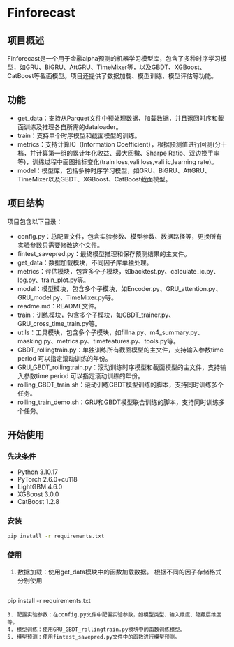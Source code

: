 # Finforecast

## 项目概述

Finforecast是一个用于金融alpha预测的机器学习模型库，包含了多种时序学习模型，如GRU、BiGRU、AttGRU、TimeMixer等，以及GBDT、XGBoost、CatBoost等截面模型。项目还提供了数据加载、模型训练、模型评估等功能。

## 功能

- get_data：支持从Parquet文件中预处理数据、加载数据，并且返回时序和截面训练及推理各自所需的dataloader。
- train：支持单个时序模型和截面模型的训练。
- metrics：支持计算IC（Information Coefficient），根据预测值进行回测(分十档，并计算第一组的累计年化收益、最大回撤、Sharpe Ratio、双边换手率等)，训练过程中画图指标变化(train loss,vali loss,vali ic,learning rate)。
- model：模型库，包括多种时序学习模型，如GRU、BiGRU、AttGRU、TimeMixer以及GBDT、XGBoost、CatBoost截面模型。

## 项目结构

项目包含以下目录：

- config.py：总配置文件，包含实验参数、模型参数、数据路径等，更换所有实验参数只需要修改这个文件。
- fintest_savepred.py：最终模型推理和保存预测结果的主文件。
- get_data：数据加载模块，不同因子库单独处理。
- metrics：评估模块，包含多个子模块，如backtest.py、calculate_ic.py、log.py、train_plot.py等。
- model：模型模块，包含多个子模块，如Encoder.py、GRU_attention.py、GRU_model.py、TimeMixer.py等。
- readme.md：README文件。
- train：训练模块，包含多个子模块，如GBDT_trainer.py、GRU_cross_time_train.py等。
- utils：工具模块，包含多个子模块，如fillna.py、m4_summary.py、masking.py、metrics.py、timefeatures.py、tools.py等。
- GBDT_rollingtrain.py：单独训练所有截面模型的主文件，支持输入参数time period 可以指定滚动训练的年份。
- GRU_GBDT_rollingtrain.py：滚动训练时序模型和截面模型的主文件，支持输入参数time period 可以指定滚动训练的年份。
- rolling_GBDT_train.sh：滚动训练GBDT模型训练的脚本，支持同时训练多个任务。
- rolling_train_demo.sh：GRU和GBDT模型联合训练的脚本，支持同时训练多个任务。

## 开始使用

### 先决条件

- Python 3.10.17
- PyTorch 2.6.0+cu118
- LightGBM 4.6.0
- XGBoost 3.0.0
- CatBoost 1.2.8

### 安装

```bash
pip install -r requirements.txt
```

### 使用

1. 数据加载：使用get_data模块中的函数加载数据。
   根据不同的因子存储格式分别使用
   ```bash
  pip install -r requirements.txt
  ```
3. 配置实验参数：在config.py文件中配置实验参数，如模型类型、输入维度、隐藏层维度等。
4. 模型训练：使用GRU_GBDT_rollingtrain.py模块中的函数训练模型。
5. 模型预测：使用fintest_savepred.py文件中的函数进行模型预测。
